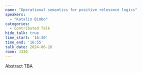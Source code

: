 ```yaml
---
name: "Operational semantics for positive relevance logics"
speakers:
  - "Katalin Bimbo"
categories:
  - Contributed Talk
hide_talk: true
time_start: '16:30'
time_end: '16:55'
talk_date: 2024-06-28
room: J330
---
```


Abstract TBA
